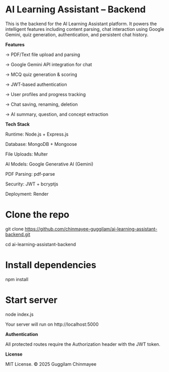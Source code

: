 # AI Learning Assistant – Backend
This is the backend for the AI Learning Assistant platform. It powers the intelligent features including content parsing, chat interaction using Google Gemini, quiz generation, authentication, and persistent chat history.

**Features**

-> PDF/Text file upload and parsing

-> Google Gemini API integration for chat

-> MCQ quiz generation & scoring

-> JWT-based authentication

-> User profiles and progress tracking

-> Chat saving, renaming, deletion

-> AI summary, question, and concept extraction

**Tech Stack**

Runtime: Node.js + Express.js

Database: MongoDB + Mongoose

File Uploads: Multer

AI Models: Google Generative AI (Gemini)

PDF Parsing: pdf-parse

Security: JWT + bcryptjs

Deployment: Render

# Clone the repo
git clone https://github.com/chinmayee-guggilam/ai-learning-assistant-backend.git

cd ai-learning-assistant-backend

# Install dependencies
npm install

# Start server
node index.js

Your server will run on http://localhost:5000

**Authentication**

All protected routes require the Authorization header with the JWT token.

**License**

MIT License. © 2025 Guggilam Chinmayee
